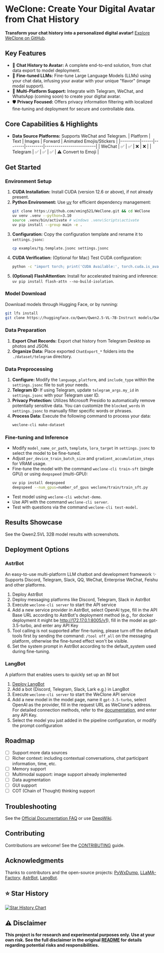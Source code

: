 # WeClone: Create Your Digital Avatar from Chat History

**Transform your chat history into a personalized digital avatar!** [Explore WeClone on GitHub](https://github.com/xming521/WeClone).

## Key Features

*   💬 **Chat History to Avatar:** A complete end-to-end solution, from chat data export to model deployment.
*   💫 **Fine-tuned LLMs:**  Fine-tune Large Language Models (LLMs) using your chat data, infusing your avatar with your unique "flavor" (image modal support).
*   🔗 **Multi-Platform Support:** Integrate with Telegram, WeChat, and WhatsApp (coming soon) to create your digital avatar.
*   🛡️ **Privacy Focused:** Offers privacy information filtering with localized fine-tuning and deployment for secure and controllable data.

## Core Capabilities & Highlights
*   **Data Source Platforms:** Supports WeChat and Telegram.
    | Platform | Text | Images | Forward | Animated Emojis/Stickers |
    |----------|------|--------|---------|--------------------------|
    | WeChat | ✅ | ✅ | ❌ | ❌ |
    | Telegram | ✅ | ✅ | ✅ | ⚠️ Convert to Emoji |

## Get Started

### Environment Setup

1.  **CUDA Installation:** Install CUDA (version 12.6 or above), if not already present.
2.  **Python Environment:** Use [uv](https://docs.astral.sh/uv/) for efficient dependency management:
    ```bash
    git clone https://github.com/xming521/WeClone.git && cd WeClone
    uv venv .venv --python=3.10
    source .venv/bin/activate # windows .venv\Scripts\activate
    uv pip install --group main -e .
    ```
3.  **Configuration:** Copy the configuration template and rename it to `settings.jsonc`:
    ```bash
    cp examples/tg.template.jsonc settings.jsonc
    ```
4.  **CUDA Verification:** (Optional for Mac) Test CUDA configuration:
    ```bash
    python -c "import torch; print('CUDA Available:', torch.cuda.is_available());"
    ```
5.  **(Optional) FlashAttention:** Install for accelerated training and inference: `uv pip install flash-attn --no-build-isolation`.

### Model Download
Download models through Hugging Face, or by running:
```bash
git lfs install
git clone https://huggingface.co/Qwen/Qwen2.5-VL-7B-Instruct models/Qwen2.5-VL-7B-Instruct
```

### Data Preparation

1.  **Export Chat Records:** Export chat history from Telegram Desktop as photos and JSON.
2.  **Organize Data:** Place exported `ChatExport_*` folders into the `./dataset/telegram` directory.

### Data Preprocessing

1.  **Configure:** Modify the `language`, `platform`, and `include_type` within the `settings.jsonc` file to suit your needs.
2.  **Telegram ID:** If using Telegram, update `telegram_args.my_id` in `settings.jsonc` with your Telegram user ID.
3.  **Privacy Protection:**  Utilizes Microsoft Presidio to automatically remove potentially sensitive data. You can customize the `blocked_words` in `settings.jsonc` to manually filter specific words or phrases.
4.  **Process Data:** Execute the following command to process your data:
    ```bash
    weclone-cli make-dataset
    ```

### Fine-tuning and Inference

*   Modify `model_name_or_path`, `template`, `lora_target` in `settings.jsonc` to select the model to be fine-tuned.
*   Adjust `per_device_train_batch_size` and `gradient_accumulation_steps` for VRAM usage.
*   Fine-tune the model with the command `weclone-cli train-sft` (single GPU) or using `deepspeed` (multi-GPU):
    ```bash
    uv pip install deepspeed
    deepspeed --num_gpus=number_of_gpus weclone/train/train_sft.py
    ```
*   Test model using `weclone-cli webchat-demo`.
*   Use API with the command `weclone-cli server`.
*   Test with questions via the command `weclone-cli test-model`.

## Results Showcase

See the Qwen2.5VL 32B model results with screenshots.

## Deployment Options

### AstrBot
An easy-to-use multi-platform LLM chatbot and development framework ✨ Supports Discord, Telegram, Slack, QQ, WeChat, Enterprise WeChat, Feishu and other platforms.
1.  Deploy AstrBot
2.  Deploy messaging platforms like Discord, Telegram, Slack in AstrBot
3.  Execute `weclone-cli server` to start the API service
4.  Add a new service provider in AstrBot, select OpenAI type, fill in the API Base URL according to AstrBot's deployment method (e.g., for docker deployment it might be http://172.17.0.1:8005/v1), fill in the model as gpt-3.5-turbo, and enter any API Key
5.  Tool calling is not supported after fine-tuning, please turn off the default tools first by sending the command: `/tool off_all` on the messaging platform, otherwise the fine-tuned effect won't be visible.
6.  Set the system prompt in AstrBot according to the default_system used during fine-tuning.

### LangBot
A platform that enables users to quickly set up an IM bot
1. [Deploy LangBot](https://github.com/RockChinQ/LangBot/blob/master/README_EN.md#-getting-started)
2. Add a bot (Discord, Telegram, Slack, Lark e.g.) in LangBot
3. Execute `weclone-cli server` to start the WeClone API service
4. Add a new model in the model page, name it `gpt-3.5-turbo`, select OpenAI as the provider, fill in the request URL as WeClone's address. For detailed connection methods, refer to the [documentation](https://docs.langbot.app/en/workshop/network-details.html), and enter any API Key.
5. Select the model you just added in the pipeline configuration, or modify the prompt configuration

## Roadmap

*   [ ] Support more data sources
*   [ ] Richer context: including contextual conversations, chat participant information, time, etc.
*   [ ] Memory support
*   [ ] Multimodal support: image support already implemented
*   [ ] Data augmentation
*   [ ] GUI support
*   [ ] COT (Chain of Thought) thinking support

## Troubleshooting

See the [Official Documentation FAQ](https://docs.weclone.love/docs/introduce/FAQ.html) or use [DeepWiki](https://deepwiki.com/xming521/WeClone).

## Contributing

Contributions are welcome!  See the [CONTRIBUTING](https://github.com/xming521/WeClone/blob/main/CONTRIBUTING.md) guide.

## Acknowledgments

Thanks to contributors and the open-source projects: [PyWxDump](https://github.com/xaoyaoo/PyWxDump), [LLaMA-Factory](https://github.com/hiyouga/LLaMA-Factory), [AstrBot](https://github.com/AstrBotDevs/AstrBot), [LangBot](https://github.com/RockChinQ/LangBot).

## ⭐ Star History
[![Star History Chart](https://api.star-history.com/svg?repos=xming521/WeClone&type=Date)](https://www.star-history.com/#xming521/WeClone&Date)

## ⚠️ Disclaimer

**This project is for research and experimental purposes only. Use at your own risk.  See the full disclaimer in the original [README](https://github.com/xming521/WeClone) for details regarding potential risks and responsibilities.**